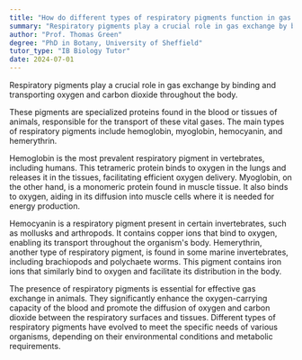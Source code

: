 ```yaml
---
title: "How do different types of respiratory pigments function in gas exchange?"
summary: "Respiratory pigments play a crucial role in gas exchange by binding to and transporting oxygen and carbon dioxide within the body."
author: "Prof. Thomas Green"
degree: "PhD in Botany, University of Sheffield"
tutor_type: "IB Biology Tutor"
date: 2024-07-01
---
```


Respiratory pigments play a crucial role in gas exchange by binding and transporting oxygen and carbon dioxide throughout the body.

These pigments are specialized proteins found in the blood or tissues of animals, responsible for the transport of these vital gases. The main types of respiratory pigments include hemoglobin, myoglobin, hemocyanin, and hemerythrin.

Hemoglobin is the most prevalent respiratory pigment in vertebrates, including humans. This tetrameric protein binds to oxygen in the lungs and releases it in the tissues, facilitating efficient oxygen delivery. Myoglobin, on the other hand, is a monomeric protein found in muscle tissue. It also binds to oxygen, aiding in its diffusion into muscle cells where it is needed for energy production.

Hemocyanin is a respiratory pigment present in certain invertebrates, such as mollusks and arthropods. It contains copper ions that bind to oxygen, enabling its transport throughout the organism's body. Hemerythrin, another type of respiratory pigment, is found in some marine invertebrates, including brachiopods and polychaete worms. This pigment contains iron ions that similarly bind to oxygen and facilitate its distribution in the body.

The presence of respiratory pigments is essential for effective gas exchange in animals. They significantly enhance the oxygen-carrying capacity of the blood and promote the diffusion of oxygen and carbon dioxide between the respiratory surfaces and tissues. Different types of respiratory pigments have evolved to meet the specific needs of various organisms, depending on their environmental conditions and metabolic requirements.
    